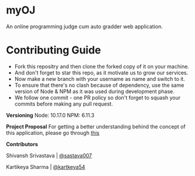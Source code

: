 # myOJ
An online programming judge cum auto gradder web application.
# Contributing Guide

 - Fork this repositry and then clone the forked copy of it on your machine.
 - And don't forget to star this repo, as it motivate us to grow our services.
 - Now make a new branch with your username as name and switch to it.
 - To ensure that there's no clash because of dependency, use the same version of Node & NPM as it was used during development phase.
 - We follow one commit - one PR policy so don't forget to squash your commits before making any pull request.
 
 **Versioning**
 Node: 10.17.0
 NPM: 6.11.3

**Project Proposal**
For getting a better understanding behind the concept of this application, please go through [this](https://drive.google.com/file/d/14Gb_shopWXaJ61Qqr1etrUVlxtHfdEIZ/view?usp=sharing)  

**Contributors**

Shivansh Srivastava | [@sastava007](https://github.com/sastava007/)

Kartikeya Sharma |  [@kartkeya54](https://github.com/kartikeya54)
